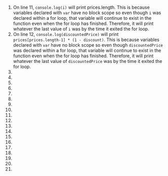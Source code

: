 1. On line 11, `console.log(i)` will print prices.length. This is because variables declared with `var` have no block scope so even though `i` was declared within a for loop, that variable will continue to exist in the function even when the for loop has finished. Therefore, it will print whatever the last value of `i` was by the time it exited the for loop.
2. On line 12, `console.log(discountedPrice)` will print `prices[prices.length-1] * (1 - discount)`. This is because variables declared with `var` have no block scope so even though `discountedPrice` was declared within a for loop, that variable will continue to exist in the function even when the for loop has finished. Therefore, it will print whatever the last value of `discountedPrice` was by the time it exited the for loop.
3. 
4.
5.
6.
7.
8.
9.
10.
11.
12.
13.
14.
15.
16.
17.
18.
19.
20.
21.
